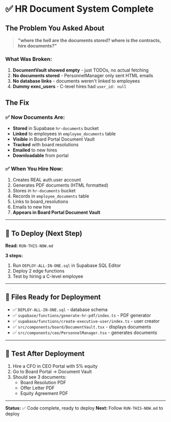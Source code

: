 # ✅ HR Document System Complete

## The Problem You Asked About
> **"where the hell are the documents stored? where is the contracts, hire documents?"**

### What Was Broken:
1. **DocumentVault showed empty** - just TODOs, no actual fetching
2. **No documents stored** - PersonnelManager only sent HTML emails
3. **No database links** - documents weren't linked to employees
4. **Dummy exec_users** - C-level hires had `user_id: null`

## The Fix

### ✅ Now Documents Are:
- **Stored** in Supabase `hr-documents` bucket
- **Linked** to employees in `employee_documents` table
- **Visible** in Board Portal Document Vault
- **Tracked** with board resolutions
- **Emailed** to new hires
- **Downloadable** from portal

### ✅ When You Hire Now:
1. Creates REAL auth.user account
2. Generates PDF documents (HTML formatted)
3. Stores in `hr-documents` bucket
4. Records in `employee_documents` table
5. Links to board_resolutions
6. Emails to new hire
7. **Appears in Board Portal Document Vault**

---

## 🚀 To Deploy (Next Step)

**Read:** `RUN-THIS-NOW.md`

**3 steps:**
1. Run `DEPLOY-ALL-IN-ONE.sql` in Supabase SQL Editor
2. Deploy 2 edge functions
3. Test by hiring a C-level employee

---

## 📁 Files Ready for Deployment

- ✅ `DEPLOY-ALL-IN-ONE.sql` - database schema
- ✅ `supabase/functions/generate-hr-pdf/index.ts` - PDF generator
- ✅ `supabase/functions/create-executive-user/index.ts` - user creator
- ✅ `src/components/board/DocumentVault.tsx` - displays documents
- ✅ `src/components/ceo/PersonnelManager.tsx` - generates documents

---

## 🎯 Test After Deployment

1. Hire a CFO in CEO Portal with 5% equity
2. Go to Board Portal → Document Vault
3. Should see 3 documents:
   - Board Resolution PDF
   - Offer Letter PDF
   - Equity Agreement PDF

---

**Status:** ✅ Code complete, ready to deploy
**Next:** Follow `RUN-THIS-NOW.md` to deploy

